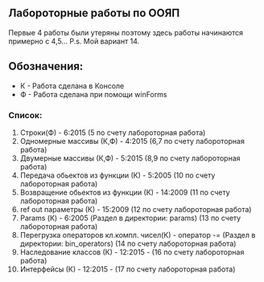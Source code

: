 ## Лабороторные работы по ООЯП
Первые 4 работы были утеряны поэтому здесь работы начинаются примерно с 4,5... P.s. Мой вариант 14.

## Обозначения:
- К - Работа сделана в Консоле
- Ф - Работа сделана при помощи winForms

### Список:
1) Строки(Ф) - 6:2015 (5 по счету лабороторная работа)
2) Одномерные массивы (К,Ф) - 4:2015 (6,7 по счету лабороторная работа)
3) Двумерные массивы (К,Ф) - 5:2015 (8,9 по счету лабороторная работа)
4) Передача обьектов из функции (К) - 5:2005 (10 по счету лабороторная работа)
5) Возвращение обьектов из функции (К) - 14:2009 (11 по счету лабороторная работа)
6) ref out параметры (К) - 15:2009 (12 по счету лабороторная работа) 
7) Params (К) - 6:2005 (Раздел в директории: params) (13 по счету лабороторная работа)
8) Перегрузка операторов кл.компл. чисел(К) - оператор -= (Раздел в директории: bin_operators) (14 по счету лабороторная работа)
9) Наследование классов (К) - 12:2015 - (16 по счету лабороторная работа)
10) Интерфейсы (К) - 12:2015 - (17 по счету лабороторная работа)
